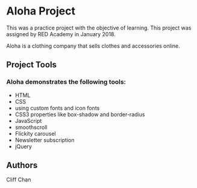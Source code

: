 <h1>Aloha Project</h1>

<p>This was a practice project with the objective of learning. This project was assigned by RED Academy in January 2018.</p>

<p>Aloha is a clothing company that sells clothes and accessories online.</p>

<h2>Project Tools</h2>

<h3>Aloha demonstrates the following tools:</h3>

<ul>
    <li>HTML</li>
    <li>CSS</li>
    <li>using custom fonts and icon fonts</li>
    <li>CSS3 properties like box-shadow and border-radius</li>
    <li>JavaScript</li>
    <li>smoothscroll</li>
    <li>Flickity carousel</li>
    <li>Newsletter subscription</li>
    <li>jQuery</li>
</ul>

<h2>Authors</h2>

<p>Cliff Chan <a href="github.com/cchan54"<a/></p>
